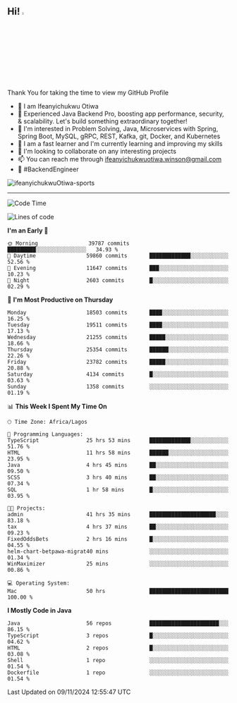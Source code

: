 <!-- BLOG-POST-LIST:START --><!-- BLOG-POST-LIST:END -->

## Hi! <img src="https://media.giphy.com/media/hvRJCLFzcasrR4ia7z/giphy.gif" width="4%"> 

Thank You for taking the time to view my GitHub Profile

- 👋 I am Ifeanyichukwu Otiwa
- 🚀 Experienced Java Backend Pro, boosting app performance, security, & scalability. Let's build something extraordinary together!
- 👀 I'm interested in Problem Solving, Java, Microservices with Spring, Spring Boot, MySQL, gRPC, REST, Kafka, git, Docker, and Kubernetes
- 🌱 I am a fast learner and I'm currently learning and improving my skills
- 💞️ I'm looking to collaborate on any interesting projects
- 📫 You can reach me through ifeanyichukwuotiwa.winson@gmail.com
- 🚀 #BackendEngineer

<p align="left" marginTop="10px"> <img src="https://komarev.com/ghpvc/?username=ifeanyichukwuOtiwa-sports&label=Profile%20views&color=0e75b6&style=for-the-badge" alt="ifeanyichukwuOtiwa-sports" /> </p>

***

<!--START_SECTION:waka-->
![Code Time](http://img.shields.io/badge/Code%20Time-3%2C117%20hrs%2054%20mins-blue)

![Lines of code](https://img.shields.io/badge/From%20Hello%20World%20I%27ve%20Written-28.4%20million%20lines%20of%20code-blue)

**I'm an Early 🐤** 

```text
🌞 Morning                39787 commits       █████████░░░░░░░░░░░░░░░░   34.93 % 
🌆 Daytime                59860 commits       █████████████░░░░░░░░░░░░   52.56 % 
🌃 Evening                11647 commits       ███░░░░░░░░░░░░░░░░░░░░░░   10.23 % 
🌙 Night                  2603 commits        █░░░░░░░░░░░░░░░░░░░░░░░░   02.29 % 
```
📅 **I'm Most Productive on Thursday** 

```text
Monday                   18503 commits       ████░░░░░░░░░░░░░░░░░░░░░   16.25 % 
Tuesday                  19511 commits       ████░░░░░░░░░░░░░░░░░░░░░   17.13 % 
Wednesday                21255 commits       █████░░░░░░░░░░░░░░░░░░░░   18.66 % 
Thursday                 25354 commits       ██████░░░░░░░░░░░░░░░░░░░   22.26 % 
Friday                   23782 commits       █████░░░░░░░░░░░░░░░░░░░░   20.88 % 
Saturday                 4134 commits        █░░░░░░░░░░░░░░░░░░░░░░░░   03.63 % 
Sunday                   1358 commits        ░░░░░░░░░░░░░░░░░░░░░░░░░   01.19 % 
```


📊 **This Week I Spent My Time On** 

```text
🕑︎ Time Zone: Africa/Lagos

💬 Programming Languages: 
TypeScript               25 hrs 53 mins      █████████████░░░░░░░░░░░░   51.76 % 
HTML                     11 hrs 58 mins      ██████░░░░░░░░░░░░░░░░░░░   23.95 % 
Java                     4 hrs 45 mins       ██░░░░░░░░░░░░░░░░░░░░░░░   09.50 % 
SCSS                     3 hrs 40 mins       ██░░░░░░░░░░░░░░░░░░░░░░░   07.34 % 
SQL                      1 hr 58 mins        █░░░░░░░░░░░░░░░░░░░░░░░░   03.95 % 

🐱‍💻 Projects: 
admin                    41 hrs 35 mins      █████████████████████░░░░   83.18 % 
tax                      4 hrs 37 mins       ██░░░░░░░░░░░░░░░░░░░░░░░   09.23 % 
FixedOddsBets            2 hrs 16 mins       █░░░░░░░░░░░░░░░░░░░░░░░░   04.55 % 
helm-chart-betpawa-migrat40 mins             ░░░░░░░░░░░░░░░░░░░░░░░░░   01.34 % 
WinMaximizer             25 mins             ░░░░░░░░░░░░░░░░░░░░░░░░░   00.86 % 

💻 Operating System: 
Mac                      50 hrs              █████████████████████████   100.00 % 
```

**I Mostly Code in Java** 

```text
Java                     56 repos            ██████████████████████░░░   86.15 % 
TypeScript               3 repos             █░░░░░░░░░░░░░░░░░░░░░░░░   04.62 % 
HTML                     2 repos             █░░░░░░░░░░░░░░░░░░░░░░░░   03.08 % 
Shell                    1 repo              ░░░░░░░░░░░░░░░░░░░░░░░░░   01.54 % 
Dockerfile               1 repo              ░░░░░░░░░░░░░░░░░░░░░░░░░   01.54 % 
```




 Last Updated on 09/11/2024 12:55:47 UTC
<!--END_SECTION:waka-->

<!--
<p align="center">
![trophy](https://github-profile-trophy.vercel.app/?username=ifeanyichukwuOtiwa-sports&theme=onedark) (https://github.com/ryo-ma/github-profile-trophy)
</p>
-->

<!---
ifeanyi-otiwa/ifeanyi-otiwa is a ✨ special ✨ repository because its `README.md` (this file) appears on your GitHub profile.
You can click the Preview link to take a look at your changes.
--->
